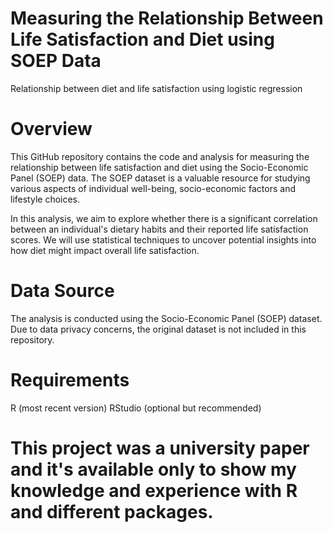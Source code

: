 # Measuring the Relationship Between Life Satisfaction and Diet using SOEP Data
Relationship between diet and life satisfaction using logistic regression 

# Overview
This GitHub repository contains the code and analysis for measuring the relationship between life satisfaction and diet using the Socio-Economic Panel (SOEP) data. The SOEP dataset is a valuable resource for studying various aspects of individual well-being, socio-economic factors and lifestyle choices.

In this analysis, we aim to explore whether there is a significant correlation between an individual's dietary habits and their reported life satisfaction scores. We will use statistical techniques to uncover potential insights into how diet might impact overall life satisfaction.

# Data Source
The analysis is conducted using the Socio-Economic Panel (SOEP) dataset. Due to data privacy concerns, the original dataset is not included in this repository.

# Requirements
R (most recent version)
RStudio (optional but recommended)

# This project was a university paper and it's available only to show my knowledge and experience with R and different packages. 
